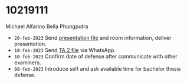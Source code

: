 # 10219111
Michael Alfarino Bella Phungputra

+ `20-feb-2023` Send [presentation file](https://osf.io/cyqzp) and room information, deliver presentation.
+ `18-feb-2023` Send [TA 2 file](https://osf.io/4bh9k) via WhatsApp.
+ `10-feb-2023` Confirm date of defense after communicate with other examiners.
+ `08-feb-2023` Introduce self and ask available time for bachelor thesis defense.